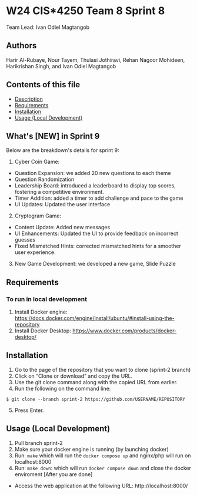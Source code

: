 # W24 CIS*4250 Team 8 Sprint 8
Team Lead: Ivan Odiel Magtangob

## Authors
 Harir Al-Rubaye, Nour Tayem, Thulasi Jothiravi, Rehan Nagoor Mohideen, Harikrishan Singh, and Ivan Odiel Magtangob

## Contents of this file
 * [Description](#whats-new-in-sprint-8)
 * [Requirements](#requirements)
 * [Installation](#installation)
 * [Usage (Local Development)](#usage-local-development)


## What's [NEW] in Sprint 9
 Below are the breakdown's details for sprint 9:

1. Cyber Coin Game: 
- Question Expansion: we added 20 new questions to each theme
- Question Randomization
- Leadership Board: introduced a leaderboard to display top scores, fostering a competitive environment.
- Timer Addition: added a timer to add challenge and pace to the game
- UI Updates: Updated the user interface


2. Cryptogram Game:
- Content Update: Added new messages
- UI Enhancements: Updated the UI to provide feedback on incorrect guesses
- Fixed Mismatched Hints: corrected mismatched hints for a smoother user experience.

3. New Game Development: we developed a new game, Slide Puzzle


## Requirements

### To run in local development
1. Install Docker engine: https://docs.docker.com/engine/install/ubuntu/#install-using-the-repository
2. Install Docker Desktop: https://www.docker.com/products/docker-desktop/

## Installation
1. Go to the page of the repository that you want to clone (sprint-2 branch)
2. Click on “Clone or download” and copy the URL.
3. Use the git clone command along with the copied URL from earlier.
4. Run the following on the command line:

```
$ git clone --branch sprint-2 https://github.com/USERNAME/REPOSITORY
```
5. Press Enter.

## Usage (Local Development)
1. Pull branch sprint-2
2. Make sure your docker engine is running (by launching docker)
3. Run: `make` which will run the `docker compose up` and nginx/php will run on localhost:8000
4. Run: `make down`: which will run `docker compose down` and close the docker enviroment [After you are done]

 * Access the web application at the following URL: http://localhost:8000/
